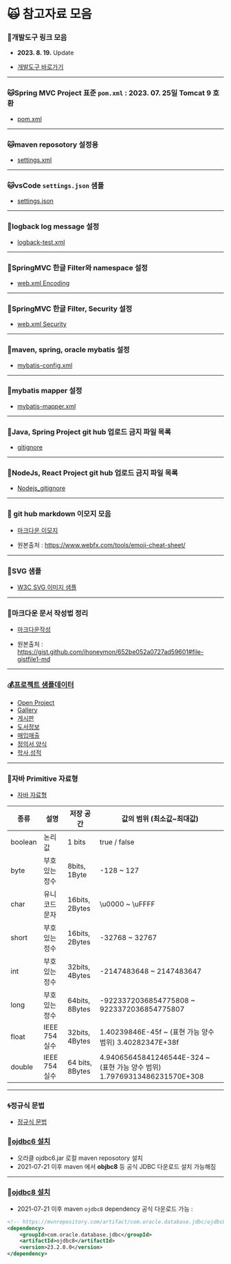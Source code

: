 # :scream_cat: 참고자료 모음

### :racehorse:개발도구 링크 모음

- **2023. 8. 19.** Update

- [개발도구 바로가기](https://github.com/callor/Reference/blob/master/MarkDownDocs/개발자를_위한_도구.md)

---

### :cat:Spring MVC Project 표준 `pom.xml` : 2023. 07. 25일 Tomcat 9 호환

- [pom.xml](https://github.com/callor/Reference/blob/master/Setting/maven-repo/pom-2023-07-25-.xml)

---

### :cat:maven reposotory 설정용

- [settings.xml](https://github.com/callor/Reference/tree/master/Settings/maven-repo/maven-settings.xml)

---

### :cat:vsCode `settings.json` 샘플

- [settings.json](https://github.com/callor/Reference/blob/master/Settings/vsCode/settings.json)

---

### :ox:logback log message 설정

- [logback-test.xml](https://github.com/callor/Reference/blob/master/Setting/logback/logback-test_UTF-8-new.xml)

---

### :hamster:SpringMVC 한글 Filter와 namespace 설정

- [web.xml Encoding](https://github.com/callor/Reference/blob/master/Setting/server/web_Kor.xml)

---

### :hamster:SpringMVC 한글 Filter, Security 설정

- [web.xml Security](https://github.com/callor/Reference/blob/master/Setting/server/web_Security.xml)

---

### :dolphin:maven, spring, oracle mybatis 설정

- [mybatis-config.xml](https://github.com/callor/Reference/blob/master/Setting/mybatis/mybatis-config.xml)

---

### :ox:mybatis mapper 설정

- [mybatis-mapper.xml](https://github.com/callor/Reference/blob/master/Setting/mybatis/mybatis-mapper.xml)

---

### :blowfish:Java, Spring Project git hub 업로드 금지 파일 목록

- [gitignore](https://github.com/callor/Reference/blob/master/.gitignore)

---

### :dromedary_camel:NodeJs, React Project git hub 업로드 금지 파일 목록

- [Nodejs_gitignore](https://github.com/callor/Reference/blob/master/.Nodejs_gitignore)

---

### :blowfish: git hub markdown 이모지 모음

- [마크다운 이모지](https://github.com/callor/Reference/blob/master/MarkDownDocs/마크다운이모지.md)

- 원본출처 : <https://www.webfx.com/tools/emoji-cheat-sheet/>

---

### :blowfish:SVG 샘플

- [W3C SVG 이미지 샘플](https://github.com/callor/Reference/blob/master/MarkDownDocs/SVG_image.md)

---

### :baby_chick:마크다운 문서 작성법 정리

- [마크다운작성](https://github.com/callor/Reference/blob/master/MarkDownDocs/마크다운작성.md)

- 원본출처 : <https://gist.github.com/ihoneymon/652be052a0727ad59601#file-gistfile1-md>

---

### :moneybag:[프로젝트 샘플데이터](https://github.com/callor/Reference/blob/master/샘플데이터)

- [Open Project](https://github.com/callor/Callor-Open-Project)
- [Gallery](https://github.com/callor/Reference/blob/master/샘플데이터/Gallery데이터)
- [게시판](https://github.com/callor/Reference/blob/master/샘플데이터/게시판데이터)
- [도서정보](https://github.com/callor/Reference/blob/master/샘플데이터/도서정보데이터)
- [매입매출](https://github.com/callor/Reference/blob/master/샘플데이터/매입매출데이터)
- [정의서,양식](https://github.com/callor/Reference/blob/master/샘플데이터/정의서파일)
- [학사,성적](https://github.com/callor/Reference/blob/master/샘플데이터/학사_성적데이터)

---

### :dog:자바 Primitive 자료형

- [자바 자료형](https://github.com/callor/Reference/blob/master/MarkDownDocs/자바자료형.md)

| 종류    | 설명           | 저장 공간       | 값의 범위 (최소값~최대값)                                                 |
| ------- | -------------- | --------------- | ------------------------------------------------------------------------- |
| boolean | 논리값         | 1 bits          | true / false                                                              |
| byte    | 부호 있는 정수 | 8bits, 1Byte    | -128 ~ 127                                                                |
| char    | 유니코드 문자  | 16bits, 2Bytes  | \u0000 ~ \uFFFF                                                           |
| short   | 부호 있는 정수 | 16bits, 2Bytes  | -32768 ~ 32767                                                            |
| int     | 부호 있는 정수 | 32bits, 4Bytes  | -2147483648 ~ 2147483647                                                  |
| long    | 부호 있는 정수 | 64bits, 8Bytes  | -9223372036854775808 ~ 9223372036854775807                                |
| float   | IEEE 754 실수  | 32bits, 4Bytes  | 1.40239846E-45f ~ (표현 가능 양수 범위) 3.40282347E+38f                   |
| double  | IEEE 754 실수  | 64 bits, 8Bytes | 4.94065645841246544E-324 ~ (표현 가능 양수 범위) 1.79769313486231570E+308 |

---

### :cyclone:정규식 문법

- [정규식 문법](https://github.com/callor/Reference/blob/master/MarkDownDocs/JS정규식.md)

### :dog:[ojdbc6 설치](https://github.com/callor/Reference/blob/master/Setting/Ojdbc6_Maven_Local.md)

- 오라클 ojdbc6.jar 로컬 maven reposotory 설치
- 2021-07-21 이후 maven 에서 **objbc8** 등 공식 JDBC 다운로드 설치 가능해짐

---

### :dog:[ojdbc8 설치](https://mvnrepository.com/artifact/com.oracle.database.jdbc/ojdbc8)

- 2021-07-21 이후 maven `ojdbc8` dependency 공식 다운로드 가능 :

```xml
<!-- https://mvnrepository.com/artifact/com.oracle.database.jdbc/ojdbc8 -->
<dependency>
    <groupId>com.oracle.database.jdbc</groupId>
    <artifactId>ojdbc8</artifactId>
    <version>23.2.0.0</version>
</dependency>

```
